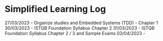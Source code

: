 # Simplified Learning Log

27/03/2023 - Organize studies and Embedded Systems (TDD) - Chapter 1
30/03/2023 - ISTQB Foundation Syllabus Chapter 2
31/03/2023 - ISTQB Foundation Syllabus Chapter 2 / 3 and Sample Exams
03/04/2023 - 

